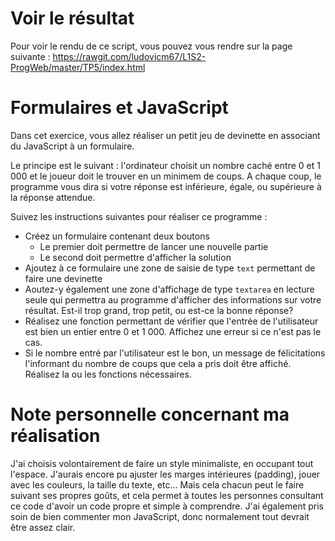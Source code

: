 # Voir le résultat

Pour voir le rendu de ce script, vous pouvez vous rendre sur la page suivante : https://rawgit.com/ludovicm67/L1S2-ProgWeb/master/TP5/index.html

# Formulaires et JavaScript

Dans cet exercice, vous allez réaliser un petit jeu de devinette en associant du JavaScript à un formulaire.

Le principe est le suivant : l'ordinateur choisit un nombre caché entre 0 et 1 000 et le joueur doit le trouver en un minimem de coups.
A chaque coup, le programme vous dira si votre réponse est inférieure, égale, ou supérieure à la réponse attendue.

Suivez les instructions suivantes pour réaliser ce programme :

 * Créez un formulaire contenant deux boutons
    - Le premier doit permettre de lancer une nouvelle partie
    - Le second doit permettre d'afficher la solution
 * Ajoutez à ce formulaire une zone de saisie de type `text` permettant de faire une devinette
 * Aoutez-y également une zone d'affichage de type `textarea` en lecture seule qui permettra au programme d'afficher des informations sur votre résultat. Est-il trop grand, trop petit, ou est-ce la bonne réponse?
 * Réalisez une fonction permettant de vérifier que l'entrée de l'utilisateur est bien un entier entre 0 et 1 000. Affichez une erreur si ce n'est pas le cas.
 * Si le nombre entré par l'utilisateur est le bon, un message de félicitations l'informant du nombre de coups que cela a pris doit être affiché. Réalisez la ou les fonctions nécessaires.

# Note personnelle concernant ma réalisation

J'ai choisis volontairement de faire un style minimaliste, en occupant tout l'espace. J'aurais encore pu ajuster les marges intérieures (padding), jouer avec les couleurs, la taille du texte, etc... Mais cela chacun peut le faire suivant ses propres goûts, et cela permet à toutes les personnes consultant ce code d'avoir un code propre et simple à comprendre. J'ai également pris soin de bien commenter mon JavaScript, donc normalement tout devrait être assez clair.
